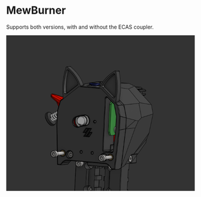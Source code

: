 # MewBurner

Supports both versions, with and without the ECAS coupler.

<img src="./Images/G2E-MewBurner.png">